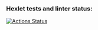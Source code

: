 ### Hexlet tests and linter status:
[![Actions Status](https://github.com/twistby/python-project-lvl4/workflows/hexlet-check/badge.svg)](https://github.com/twistby/python-project-lvl4/actions)